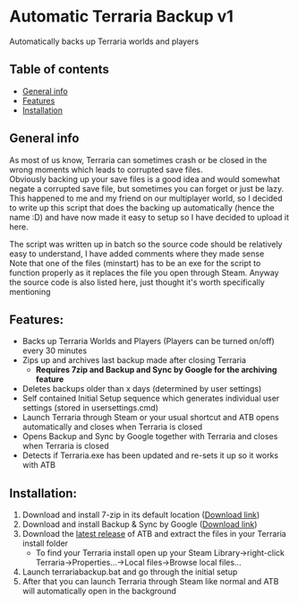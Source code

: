 # Automatic Terraria Backup v1
Automatically backs up Terraria worlds and players

## Table of contents
* [General info](#general-info)
* [Features](#features)
* [Installation](#installation)

## General info
As most of us know, Terraria can sometimes crash or be closed in the wrong moments which leads to corrupted save files.  
Obviously backing up your save files is a good idea and would somewhat negate a corrupted save file, but sometimes you can forget or just be lazy.  
This happened to me and my friend on our multiplayer world, so I decided to write up this script that does the backing up automatically (hence the name :D) and have now made it easy to setup so I have decided to upload it here.  

The script was written up in batch so the source code should be relatively easy to understand, I have added comments where they made sense  
Note that one of the files (minstart) has to be an exe for the script to function properly as it replaces the file you open through Steam. Anyway the source code is also listed here, just thought it's worth specifically mentioning

## Features:
* Backs up Terraria Worlds and Players (Players can be turned on/off) every 30 minutes
* Zips up and archives last backup made after closing Terraria
  * **Requires 7zip and Backup and Sync by Google for the archiving feature**
* Deletes backups older than x days (determined by user settings)
* Self contained Initial Setup sequence which generates individual user settings (stored in usersettings.cmd)
* Launch Terraria through Steam or your usual shortcut and ATB opens automatically and closes when Terraria is closed
* Opens Backup and Sync by Google together with Terraria and closes when Terraria is closed
* Detects if Terraria.exe has been updated and re-sets it up so it works with ATB

## Installation:
1. Download and install 7-zip in its default location ([Download link](https://www.7-zip.org/ "https://www.7-zip.org/"))
2. Download and install Backup & Sync by Google ([Download link](https://www.google.com/drive/download/ "https://www.google.com/drive/download/"))
3. Download the [latest release](https://github.com/neckless-was-taken/automatic-terraria-backup-v1/releases/latest) of ATB and extract the files in your Terraria install folder 
   * To find your Terraria install open up your Steam Library->right-click Terraria->Properties...->Local files->Browse local files...
4. Launch terrariabackup.bat and go through the initial setup
5. After that you can launch Terraria through Steam like normal and ATB will automatically open in the background
